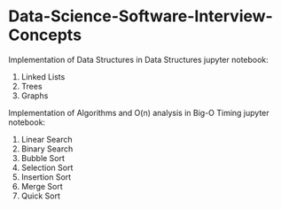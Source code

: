 # Data-Science-Software-Interview-Concepts

Implementation of Data Structures in Data Structures jupyter notebook:
1. Linked Lists
2. Trees
3. Graphs

Implementation of Algorithms and O(n) analysis in Big-O Timing jupyter notebook:
1. Linear Search
2. Binary Search
3. Bubble Sort
4. Selection Sort
5. Insertion Sort
6. Merge Sort
7. Quick Sort
